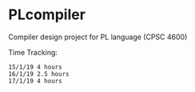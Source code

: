 # PLcompiler

Compiler design project for PL language (CPSC 4600)

Time Tracking:

```
15/1/19 4 hours
16/1/19 2.5 hours
17/1/19 4 hours
```
